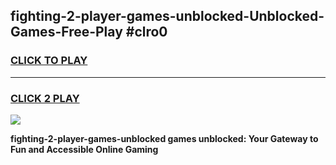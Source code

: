 
## fighting-2-player-games-unblocked-Unblocked-Games-Free-Play #clro0
<h3>
<a href="https://us.freeplayer.one?title=fighting-2-player-games-unblocked&ref=9M">CLICK TO PLAY</a></h3>
<hr>

<h3>
<a href="https://us.freeplayer.one?title=fighting-2-player-games-unblocked&ref=9M">CLICK 2 PLAY</a>
  
</h3>

<a href="https://us.freeplayer.one?title=fighting-2-player-games-unblocked&ref=9M"><img src="https://clearcache.store/games.png"></a>


**fighting-2-player-games-unblocked games unblocked: Your Gateway to Fun and Accessible Online Gaming**
